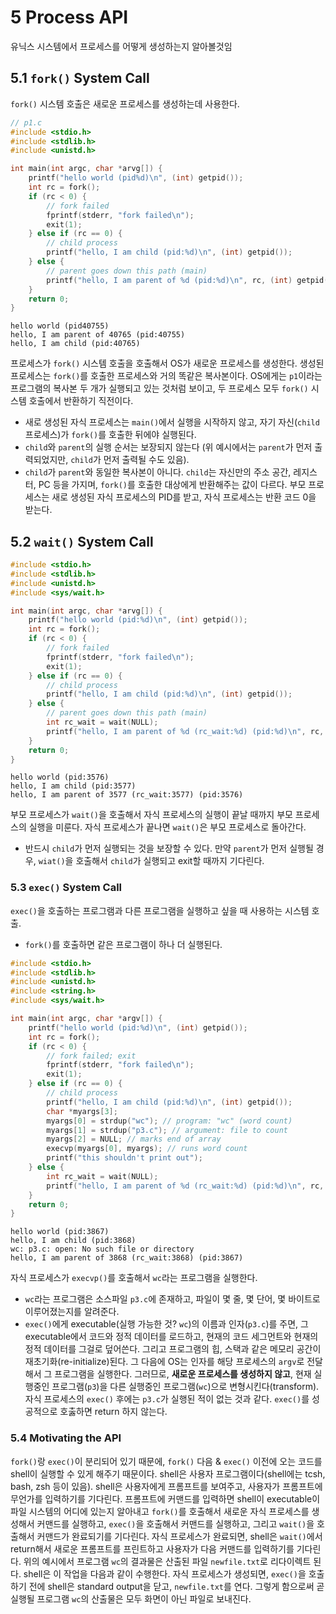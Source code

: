 # 5 Process API

유닉스 시스템에서 프로세스를 어떻게 생성하는지 알아볼것임

## 5.1 `fork()` System Call

`fork()` 시스템 호출은 새로운 프로세스를 생성하는데 사용한다.

```c
// p1.c
#include <stdio.h>
#include <stdlib.h>
#include <unistd.h>

int main(int argc, char *arvg[]) {
    printf("hello world (pid%d)\n", (int) getpid());
    int rc = fork();
    if (rc < 0) {
        // fork failed
        fprintf(stderr, "fork failed\n");
        exit(1);
    } else if (rc == 0) {
        // child process
        printf("hello, I am child (pid:%d)\n", (int) getpid());
    } else {
        // parent goes down this path (main)
        printf("hello, I am parent of %d (pid:%d)\n", rc, (int) getpid());
    }
    return 0;
}
```
```
hello world (pid40755)
hello, I am parent of 40765 (pid:40755)
hello, I am child (pid:40765)
```

프로세스가 `fork()` 시스템 호출을 호출해서 OS가 새로운 프로세스를 생성한다. 생성된 프로세스는 `fork()`를 호출한 프로세스와 거의 똑같은 복사본이다. OS에게는 `p1`이라는 프로그램의 복사본 두 개가 실행되고 있는 것처럼 보이고, 두 프로세스 모두 `fork()` 시스템 호출에서 반환하기 직전이다.
- 새로 생성된 자식 프로세스는 `main()`에서 실행을 시작하지 않고, 자기 자신(`child` 프로세스)가 `fork()`를 호출한 뒤에야 실행된다.
- `child`와 `parent`의 실행 순서는 보장되지 않는다 (위 예시에서는 `parent`가 먼저 출력되었지만, `child`가 먼저 출력될 수도 있음).
- `child`가 `parent`와 동일한 복사본이 아니다. `child`는 자신만의 주소 공간, 레지스터, PC 등을 가지며, `fork()`를 호출한 대상에게 반환해주는 값이 다르다. 부모 프로세스는 새로 생성된 자식 프로세스의 PID를 받고, 자식 프로세스는 반환 코드 0을 받는다.

## 5.2 `wait()` System Call

```c
#include <stdio.h>
#include <stdlib.h>
#include <unistd.h>
#include <sys/wait.h>

int main(int argc, char *arvg[]) {
    printf("hello world (pid:%d)\n", (int) getpid());
    int rc = fork();
    if (rc < 0) {
        // fork failed
        fprintf(stderr, "fork failed\n");
        exit(1);
    } else if (rc == 0) {
        // child process
        printf("hello, I am child (pid:%d)\n", (int) getpid());
    } else {
        // parent goes down this path (main)
        int rc_wait = wait(NULL);
        printf("hello, I am parent of %d (rc_wait:%d) (pid:%d)\n", rc, rc_wait, (int) getpid());
    }
    return 0;
}
```
```
hello world (pid:3576)
hello, I am child (pid:3577)
hello, I am parent of 3577 (rc_wait:3577) (pid:3576)
```

부모 프로세스가 `wait()`을 호출해서 자식 프로세스의 실행이 끝날 때까지 부모 프로세스의 실행을 미룬다. 자식 프로세스가 끝나면 `wait()`은 부모 프로세스로 돌아간다.
- 반드시 `child`가 먼저 실행되는 것을 보장할 수 있다. 만약 `parent`가 먼저 실행될 경우, `wiat()`을 호출해서 `child`가 실행되고 exit할 때까지 기다린다.

### 5.3 `exec()` System Call

`exec()`을 호출하는 프로그램과 다른 프로그램을 실행하고 싶을 때 사용하는 시스템 호출.
- `fork()`를 호출하면 같은 프로그램이 하나 더 실행된다.

```c
#include <stdio.h>
#include <stdlib.h>
#include <unistd.h>
#include <string.h>
#include <sys/wait.h>

int main(int argc, char *argv[]) {
    printf("hello world (pid:%d)\n", (int) getpid());
    int rc = fork();
    if (rc < 0) {
        // fork failed; exit
        fprintf(stderr, "fork failed\n");
        exit(1);
    } else if (rc == 0) {
        // child process
        printf("hello, I am child (pid:%d)\n", (int) getpid());
        char *myargs[3];
        myargs[0] = strdup("wc"); // program: "wc" (word count)
        myargs[1] = strdup("p3.c"); // argument: file to count
        myargs[2] = NULL; // marks end of array
        execvp(myargs[0], myargs); // runs word count
        printf("this shouldn't print out");
    } else {
        int rc_wait = wait(NULL);
        printf("hello, I am parent of %d (rc_wait:%d) (pid:%d)\n", rc, rc_wait, (int) getpid());
    }
    return 0;
}
```
```
hello world (pid:3867)
hello, I am child (pid:3868)
wc: p3.c: open: No such file or directory
hello, I am parent of 3868 (rc_wait:3868) (pid:3867)
```

자식 프로세스가 `execvp()`를 호출해서 `wc`라는 프로그램을 실행한다.
- `wc`라는 프로그램은 소스파일 `p3.c`에 존재하고, 파일이 몇 줄, 몇 단어, 몇 바이트로 이루어졌는지를 알려준다.
- `exec()`에게 executable(실행 가능한 것? `wc`)의 이름과 인자(`p3.c`)를 주면, 그 executable에서 코드와 정적 데이터를 로드하고, 현재의 코드 세그먼트와 현재의 정적 데이터를 그걸로 덮어쓴다. 그리고 프로그램의 힙, 스택과 같은 메모리 공간이 재초기화(re-initialize)된다. 그 다음에 OS는 인자를 해당 프로세스의 `argv`로 전달해서 그 프로그램을 실행한다. 그러므로, **새로운 프로세스를 생성하지 않고**, 현재 실행중인 프로그램(`p3`)을 다른 실행중인 프로그램(`wc`)으로 변형시킨다(transform). 자식 프로세스의 `exec()` 후에는 `p3.c`가 실행된 적이 없는 것과 같다. `exec()`를 성공적으로 호춣하면 return 하지 않는다.

### 5.4 Motivating the API

`fork()`랑 `exec()`이 분리되어 있기 때문에, `fork()` 다음 & `exec()` 이전에 오는 코드를 shell이 실행할 수 있게 해주기 때문이다.
shell은 사용자 프로그램이다(shell에는 tcsh, bash, zsh 등이 있음). shell은 사용자에게 프롬프트를 보여주고, 사용자가 프롬프트에 무언가를 입력하기를 기다린다. 프롬프트에 커맨드를 입력하면 shell이 executable이 파일 시스템의 어디에 있는지 알아내고 `fork()`를 호출해서 새로운 자식 프로세스를 생성해서 커맨드를 실행하고, `exec()`을 호출해서 커맨드를 실행하고, 그리고 `wait()`을 호출해서 커맨드가 완료되기를 기다린다. 자식 프로세스가 완료되면, shell은 `wait()`에서 return해서 새로운 프롬프트를 프린트하고 사용자가 다음 커맨드를 입력하기를 기다린다.
위의 예시에서 프로그램 `wc`의 결과물은 산출된 파일 `newfile.txt`로 리다이렉트 된다. shell은 이 작업을 다음과 같이 수행한다. 자식 프로세스가 생성되면, `exec()`을 호출하기 전에 shell은 standard output을 닫고, `newfile.txt`를 연다. 그렇게 함으로써 곧 실행될 프로그램 `wc`의 산출물은 모두 화면이 아닌 파일로 보내진다.
